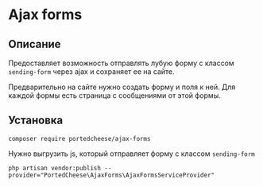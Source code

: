 # Ajax forms

##  Описание

Предоставляет возможность отправлять лубую форму с классом `sending-form` через ajax и сохраняет ее на сайте.

Предварительно на сайте нужно создать форму и поля к ней. Для каждой формы есть страница с сообщениями от этой формы.

## Установка

`composer require portedcheese/ajax-forms`

Нужно выгрузить js, который отправляет форму с классом `sending-form`

`php artisan vendor:publish --provider="PortedCheese\AjaxForms\AjaxFormsServiceProvider"`